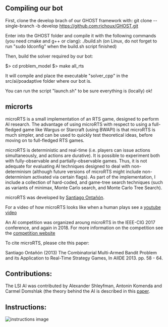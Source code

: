 ## Compiling our bot

First, clone the develop brach of our GHOST framework with:
git clone --single-branch -b develop https://github.com:richoux/GHOST.git

Enter into the GHOST folder and compile it with the following commands (you need cmake and g++ or clang):
./build.sh
(on Linux, do not forget to run "sudo ldconfig" when the build.sh script finished)

Then, build the solver required by our bot:

$> cd problem_model
$> make all_rts

It  will  compile  and  place   the  executable  "solver_cpp"  in  the
src/ai/poadaptive folder where our bot is.

You can run the script "launch.sh"  to be sure everything is (locally) ok!

## microrts

microRTS is a small implementation of an RTS game, designed to perform AI research. The advantage of using microRTS with respect to using a full-fledged game like Wargus or Starcraft (using BWAPI) is that microRTS is much simpler, and can be used to quickly test theoretical ideas, before moving on to full-fledged RTS games.

microRTS is deterministic and real-time (i.e. players can issue actions simultaneously, and actions are durative). It is possible to experiment both with fully-observable and partially-observable games. Thus, it is not adequate for evaluating AI techniques designed to deal with non-determinism (although future versions of microRTS might include non-determinism activated via certain flags). As part of the implementation, I include a collection of hard-coded, and game-tree search techniques (such as variants of minimax, Monte Carlo search, and Monte Carlo Tree Search).

microRTS was developed by [Santiago Ontañón](https://sites.google.com/site/santiagoontanonvillar/Home). 

For a video of how microRTS looks like when a human plays see a [youtube video](https://www.youtube.com/watch?v=ZsKKAoiD7B0)

An AI competition was organized aroung microRTS in the IEEE-CIG 2017 conference, and again in 2018. For more information on the competition see the [competition website](https://sites.google.com/site/micrortsaicompetition/home)

To cite microRTS, please cite this paper:

Santiago Ontañón (2013) The Combinatorial Multi-Armed Bandit Problem and its Application to Real-Time Strategy Games, In AIIDE 2013. pp. 58 - 64.

## Contributions:

The LSI AI was contributed by Alexander Shleyfman, Antonin Komenda and Carmel Domshlak (the theory behind the AI is described in this [paper](https://www.researchgate.net/publication/282075129_On_Combinatorial_Actions_and_CMABs_with_Linear_Side_Information).

## Instructions:

![instructions image](https://raw.githubusercontent.com/santiontanon/microrts/master/help.png)
